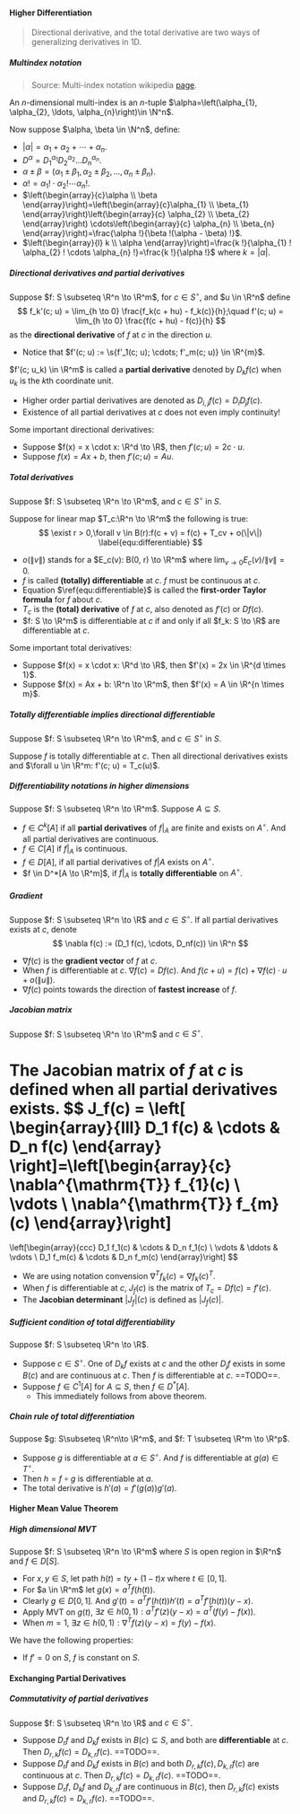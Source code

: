 #### Higher Differentiation

> Directional derivative, and the total derivative are two ways of generalizing derivatives in 1D.

##### Multindex notation

> Source: Multi-index notation wikipedia [page](https://en.wikipedia.org/wiki/Multi-index_notation).

An $n$-dimensional multi-index is an $n$-tuple $\alpha=\left(\alpha_{1}, \alpha_{2}, \ldots, \alpha_{n}\right)\in \N^n$.

Now suppose $\alpha, \beta \in \N^n$, define:
- $|\alpha|=\alpha_{1}+\alpha_{2}+\cdots+\alpha_{n}$.
- $D^{\alpha}=D_{1}^{\alpha_{1}} D_{2}^{\alpha_{2}} \ldots D_{n}^{\alpha_{n}}$.
- $\alpha \pm \beta = (\alpha_{1} \pm \beta_{1}, \alpha_{2} \pm \beta_{2}, \ldots, \alpha_{n} \pm \beta_{n})$.
- $\alpha !=\alpha_{1} ! \cdot \alpha_{2} ! \cdots \alpha_{n} !$.
- $\left(\begin{array}{c}\alpha \\ \beta \end{array}\right)=\left(\begin{array}{c}\alpha_{1} \\ \beta_{1} \end{array}\right)\left(\begin{array}{c} \alpha_{2} \\ \beta_{2} \end{array}\right) \cdots\left(\begin{array}{c} \alpha_{n} \\ \beta_{n} \end{array}\right)=\frac{\alpha !}{\beta !(\alpha - \beta) !}$.
- $\left(\begin{array}{l} k \\ \alpha \end{array}\right)=\frac{k !}{\alpha_{1} ! \alpha_{2} ! \cdots \alpha_{n} !}=\frac{k !}{\alpha !}$ where $k = |\alpha|$.

##### Directional derivatives and partial derivatives

Suppose $f: S \subseteq \R^n \to \R^m$, for $c \in S^\circ$, and $u \in \R^n$ define
$$
f_k'(c; u) = \lim_{h \to 0} \frac{f_k(c + hu) - f_k(c)}{h};\quad f'(c; u) = \lim_{h \to 0} \frac{f(c + hu) - f(c)}{h}
$$
as the **directional derivative** of $f$ at $c$ in the direction $u$.

- Notice that $f'(c; u) := \s{f'_1(c; u); \cdots; f'_m(c; u)} \in \R^{m}$.

$f'(c; u_k) \in \R^m$ is called a **partial derivative** denoted by $D_kf(c)$ when $u_k$ is the $k$th coordinate unit.
- Higher order partial derivatives are denoted as $D_{i,j} f(c) = D_i D_j f(c)$.
- Existence of all partial derivatives at $c$ does not even imply continuity!

Some important directional derivatives:

- Suppose $f(x) = x \cdot x: \R^d \to \R$, then $f'(c; u) = 2 c \cdot u$.
- Suppose $f(x) = Ax + b$, then $f'(c; u) = Au$.

##### Total derivatives

Suppose $f: S \subseteq \R^n \to \R^m$, and $c \in S^\circ$ in $S$.

Suppose for linear map $T_c:\R^n \to \R^m$ the following is true:
$$
\exist r > 0,\forall v \in B(r):f(c + v) = f(c) + T_cv + o(\|v\|)
\label{equ:differentiable}
$$

- $o(\|v\|)$ stands for a $E_c(v): B(0, r) \to \R^m$ where $\lim_{v \to 0} E_c(v) / \|v\| = 0$.
- $f$ is called **(totally) differentiable** at $c$. $f$ must be continuous at $c$.
- Equation $\ref{equ:differentiable}$ is called the **first-order Taylor formula** for $f$ about $c$.
- $T_c$ is the **(total) derivative** of $f$ at $c$, also denoted as $f'(c)$ or $Df(c)$.
- $f: S \to \R^m$ is differentiable at $c$ if and only if all $f_k: S \to \R$ are differentiable at $c$.

Some important total derivatives:

- Suppose $f(x) = x \cdot x: \R^d \to \R$, then $f'(x) = 2x \in \R^{d \times 1}$.
- Suppose $f(x) = Ax + b: \R^n \to \R^m$, then $f'(x) = A \in \R^{n \times m}$.

##### Totally differentiable implies directional differentiable

Suppose $f: S \subseteq \R^n \to \R^m$, and $c \in S^\circ$ in $S$.

Suppose $f$ is totally differentiable at $c$. Then all directional derivatives exists and $\forall u \in \R^m: f'(c; u) = T_c(u)$.

##### Differentiability notations in higher dimensions

Suppose $f: S \subseteq \R^n \to \R^m$. Suppose $A \subseteq S$.

- $f \in C^k[A]$ if all **partial derivatives** of $f|_A$ are finite and exists on $A^\circ$. And all partial derivatives are continuous.
- $f \in C[A]$ if $f|_A$ is continuous.
- $f \in D[A]$, if all partial derivatives of $f|A$ exists on $A^\circ$.
- $f \in D^*[A \to \R^m]$, if $f|_A$ is **totally differentiable** on $A^\circ$.

##### Gradient

Suppose $f: S \subseteq \R^n \to \R$ and $c \in S^\circ$. If all partial derivatives exists at $c$, denote
$$
\nabla f(c) := (D_1 f(c), \cdots, D_nf(c)) \in \R^n
$$

- $\nabla f(c)$ is the **gradient vector** of $f$ at $c$.
- When $f$ is differentiable at $c$. $\nabla f(c) = Df(c)$. And $f(c + u) = f(c) + \nabla f(c) \cdot u + o(\|u\|)$.
- $\nabla f(c)$ points towards the direction of **fastest increase** of $f$.

##### Jacobian matrix

Suppose $f: S \subseteq \R^n \to \R^m$ and $c \in S^\circ$.

The **Jacobian matrix** of $f$ at $c$ is defined when all partial derivatives exists.
$$
J_f(c) = \left[
\begin{array}{lll}
D_1 f(c) & \cdots  & D_n f(c)
\end{array}
\right]=\left[\begin{array}{c}
\nabla^{\mathrm{T}} f_{1}(c) \\
\vdots \\
\nabla^{\mathrm{T}} f_{m}(c)
\end{array}\right]
=
\left[\begin{array}{ccc}
D_1 f_1(c) & \cdots & D_n f_1(c) \\
\vdots & \ddots & \vdots \\
D_1 f_m(c) & \cdots & D_n f_m(c)
\end{array}\right]
$$

- We are using notation convension $\nabla^T f_k(c) = \nabla f_k(c)^T$.
- When $f$ is differentiable at $c$, $J_f(c)$ is the matrix of $T_c = Df(c) = f'(c)$.
- The **Jacobian determinant** $|J_f|(c)$ is defined as $|J_f(c)|$.

##### Sufficient condition of total differentiability

Suppose $f: S \subseteq \R^n \to \R$.

- Suppose $c \in S^\circ$. One of $D_kf$ exists at $c$ and the other $D_jf$ exists in some $B(c)$ and are continuous at $c$. Then $f$ is differentiable at $c$. ==TODO==.
- Suppose $f \in C^1[A]$ for $A \subseteq S$, then $f \in D^*[A]$.
  - This immediately follows from above theorem.

##### Chain rule of total differentiation

Suppose $g: S\subseteq \R^n\to \R^m$, and $f: T \subseteq \R^m \to \R^p$.
- Suppose $g$ is differentiable at $a \in S^\circ$. And $f$ is differentiable at $g(a) \in T^\circ$.
- Then $h = f \circ g$ is differentiable at $a$. 
- The total derivative is $h'(a) = f'(g(a))g'(a)$.

#### Higher Mean Value Theorem

##### High dimensional MVT

Suppose $f: S \subseteq \R^n \to \R^m$ where $S$ is open region in $\R^n$ and $f \in D[S]$.
- For $x, y \in S$, let path $h(t) = ty + (1 - t)x$ where $t\in[0, 1]$.
- For $a \in \R^m$ let $g(x) = a^Tf(h(t))$.
- Clearly $g \in D[0, 1]$. And $g'(t) = a^Tf'(h(t)) h'(t) = a^Tf'(h(t))(y-x)$.
- Apply MVT on $g(t)$, $\exists z \in h(0, 1): a^T f'(z) (y-x) = a^T (f(y) - f(x))$.
- When $m=1$, $\exists z \in h(0, 1): \nabla^T f(z)(y-x) = f(y)-f(x)$.

We have the following properties:

- If $f' = 0$ on $S$, $f$ is constant on $S$.

#### Exchanging Partial Derivatives

##### Commutativity of partial derivatives

Suppose $f: S \subseteq \R^n \to \R$ and $c \in S^\circ$.

- Suppose $D_r f$ and $D_k f$ exists in $B(c) \subseteq  S$, and both are **differentiable** at $c$. Then $D_{r, k} f(c) = D_{k ,r} f(c)$. ==TODO==.
- Suppose $D_r f$ and $D_k f$ exists in $B(c)$ and both $D_{r, k} f(c), D_{k ,r} f(c)$ are continuous at $c$. Then $D_{r, k} f(c) = D_{k ,r} f(c)$. ==TODO==.
- Suppose $D_r f$, $D_k f$ and $D_{k, r} f$ are continuous in $B(c)$, then $D_{r, k} f(c)$ exists and $D_{r, k} f(c) = D_{k ,r} f(c)$. ==TODO==.

